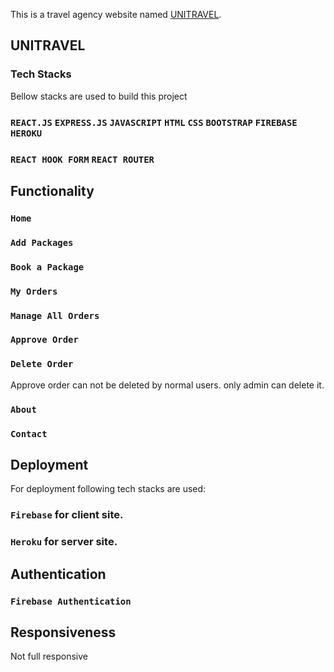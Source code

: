 This is a travel agency website named [UNITRAVEL](https://uni-travel-react-website.web.app/home).

## UNITRAVEL

### Tech Stacks

Bellow stacks are used to build this project

### `REACT.JS` `EXPRESS.JS` `JAVASCRIPT` `HTML` `CSS` `BOOTSTRAP` `FIREBASE` `HEROKU`

### `REACT HOOK FORM` `REACT ROUTER`

## Functionality

### `Home`

### `Add Packages`

### `Book a Package`

### `My Orders`

### `Manage All Orders`

### `Approve Order`

### `Delete Order`

Approve order can not be deleted by normal users. only admin can delete it.

### `About`

### `Contact`

## Deployment

For deployment following tech stacks are used:

### `Firebase` for client site.

### `Heroku` for server site.

## Authentication

### `Firebase Authentication`

## Responsiveness

Not full responsive
